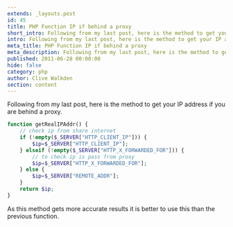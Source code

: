 ```yaml
---
extends: _layouts.post
id: 45
title: PHP Function IP if behind a proxy
short_intro: Following from my last post, here is the method to get your IP address if you are behind a proxy. It's a much better function than the earlier post as it will almost guarantee a return result.
intro: Following from my last post, here is the method to get your IP address if you are behind a proxy. It's a much better function than the earlier post as it will almost guarantee a return result.
meta_title: PHP Function IP if behind a proxy
meta_description: Following from my last post, here is the method to get your IP address if you are behind a proxy. It's a much better function than the earlier post as it will almost guarantee a return result.
published: 2011-06-28 00:00:00
hide: false
category: php
author: Clive Walkden
section: content
---
```


Following from my last post, here is the method to get your IP address if you are behind a proxy.

```php
function getRealIPAddr() {
    // check ip from share internet
    if (!empty($_SERVER["HTTP_CLIENT_IP"])) {
        $ip=$_SERVER["HTTP_CLIENT_IP"];
    } elseif (!empty($_SERVER["HTTP_X_FORWARDED_FOR"])) {
        // to check ip is pass from proxy
        $ip=$_SERVER["HTTP_X_FORWARDED_FOR"];
    } else {
        $ip=$_SERVER["REMOTE_ADDR"];
    }
    return $ip;
}
```
As this method gets more accurate results it is better to use this than the previous function.
